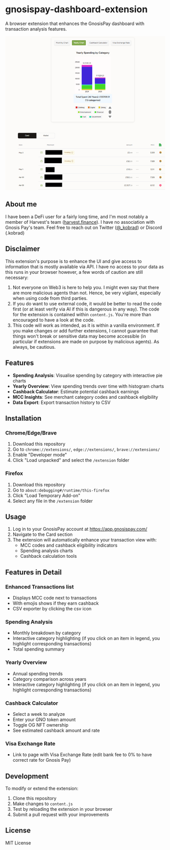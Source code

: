 # gnosispay-dashboard-extension
A browser extension that enhances the GnosisPay dashboard with transaction analysis features.

![Extension Screenshot](extension.png)

## About me

I have been a DeFi user for a fairly long time, and I'm most notably a member of Harvest's team ([harvest.finance](https://www.harvest.finance/)). I have no association with Gnosis Pay's team. Feel free to reach out on Twitter ([@_kobrad](https://x.com/_kobrad)) or Discord (.kobrad)

## Disclaimer

This extension's purpose is to enhance the UI and give access to information that is mostly available via API.
I have no access to your data as this runs in your browser however, a few words of caution are still necessary:
1. Not everyone on Web3 is here to help you. I might even say that there are more malicious agents than not. Hence, be very vigilant, especially when using code from third parties.
2. If you do want to use external code, it would be better to read the code first (or at least verify via AI if this is dangerous in any way). The code for the extension is contained within `content.js`. You're more than encouraged to have a look at the code.
3. This code will work as intended, as it is within a vanilla environment. If you make changes or add further extensions, I cannot guarantee that things won't break or sensitive data may become accessible (in particular if extensions are made on purpose by malicious agents). As always, be cautious. 

## Features

- **Spending Analysis**: Visualise spending by category with interactive pie charts
- **Yearly Overview**: View spending trends over time with histogram charts
- **Cashback Calculator**: Estimate potential cashback earnings
- **MCC Insights**: See merchant category codes and cashback eligibility
- **Data Export**: Export transaction history to CSV

## Installation

### Chrome/Edge/Brave

1. Download this repository
2. Go to `chrome://extensions/`, `edge://extensions/`, `brave://extensions/`
3. Enable "Developer mode"
4. Click "Load unpacked" and select the `/extension` folder

### Firefox

1. Download this repository
2. Go to `about:debugging#/runtime/this-firefox`
3. Click "Load Temporary Add-on"
4. Select any file in the `/extension` folder

## Usage

1. Log in to your GnosisPay account at https://app.gnosispay.com/
2. Navigate to the Card section
3. The extension will automatically enhance your transaction view with:
   - MCC codes and cashback eligibility indicators
   - Spending analysis charts
   - Cashback calculation tools

## Features in Detail

### Enhanced Transactions list
- Displays MCC code next to transactions
- With emojis shows if they earn cashback
- CSV exporter by clicking the csv icon

### Spending Analysis
- Monthly breakdown by category
- Interactive category highlighting (if you click on an item in legend, you highlight corresponding transactions)
- Total spending summary

### Yearly Overview
- Annual spending trends
- Category comparison across years
- Interactive category highlighting (if you click on an item in legend, you highlight corresponding transactions)

### Cashback Calculator
- Select a week to analyze
- Enter your GNO token amount
- Toggle OG NFT ownership
- See estimated cashback amount and rate

### Visa Exchange Rate
- Link to page with Visa Exchange Rate (edit bank fee to 0% to have correct rate for Gnosis Pay)

## Development

To modify or extend the extension:

1. Clone this repository
2. Make changes to `content.js`
3. Test by reloading the extension in your browser
4. Submit a pull request with your improvements

## License

MIT License
